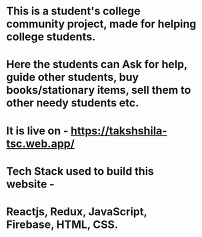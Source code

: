 # This is a student's college community project, made for helping college students. 

# Here the students can Ask for help, guide other students, buy books/stationary items, sell them to other needy students etc.

# It is live on - https://takshshila-tsc.web.app/

# Tech Stack used to build this website -
# Reactjs, Redux, JavaScript, Firebase, HTML, CSS.
